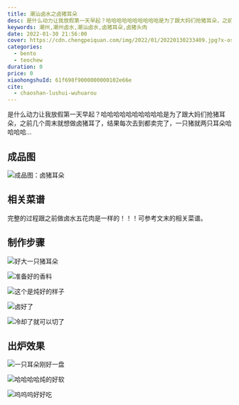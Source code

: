 ```yaml
---
title: 潮汕卤水之卤猪耳朵
desc: 是什么动力让我放假第一天早起？哈哈哈哈哈哈哈哈哈哈是为了跟大妈们抢猪耳朵，之前几个周末就想做卤猪耳了，结果每次去到都卖完了，一只猪就两只耳朵哈哈哈哈…
keywords: 潮州,潮州卤水,潮汕卤水,卤猪耳朵,卤猪头肉
date: 2022-01-30 21:56:00
cover: https://cdn.chengpeiquan.com/img/2022/01/20220130233409.jpg?x-oss-process=image/interlace,1
categories:
  - bento
  - teochew
duration: 0
price: 0
xiaohongshuId: 61f698f9000000000102e66e
cite:
  - chaoshan-lushui-wuhuarou
---
```


是什么动力让我放假第一天早起？哈哈哈哈哈哈哈哈哈哈是为了跟大妈们抢猪耳朵，之前几个周末就想做卤猪耳了，结果每次去到都卖完了，一只猪就两只耳朵哈哈哈哈…

## 成品图

![成品图：卤猪耳朵](https://cdn.chengpeiquan.com/img/2022/01/20220130233625.jpg?x-oss-process=image/interlace,1)

## 相关菜谱

完整的过程跟之前做卤水五花肉是一样的！！！可参考文末的相关菜谱。

## 制作步骤

![好大一只猪耳朵](https://cdn.chengpeiquan.com/img/2022/01/20220130233617.jpg?x-oss-process=image/interlace,1)

![准备好的香料](https://cdn.chengpeiquan.com/img/2022/01/20220130233618.jpg?x-oss-process=image/interlace,1)

![这个是炖好的样子](https://cdn.chengpeiquan.com/img/2022/01/20220130233619.jpg?x-oss-process=image/interlace,1)

![卤好了](https://cdn.chengpeiquan.com/img/2022/01/20220130233620.jpg?x-oss-process=image/interlace,1)

![冷却了就可以切了](https://cdn.chengpeiquan.com/img/2022/01/20220130233621.jpg?x-oss-process=image/interlace,1)

## 出炉效果

![一只耳朵刚好一盘](https://cdn.chengpeiquan.com/img/2022/01/20220130233622.jpg?x-oss-process=image/interlace,1)

![哈哈哈哈炖的好软](https://cdn.chengpeiquan.com/img/2022/01/20220130233623.jpg?x-oss-process=image/interlace,1)

![呜呜呜好好吃](https://cdn.chengpeiquan.com/img/2022/01/20220130233624.jpg?x-oss-process=image/interlace,1)
